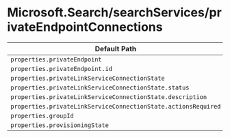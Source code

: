 # Microsoft.Search/searchServices/privateEndpointConnections

| Default Path | Alias |
|---|---|
| `properties.privateEndpoint` | `Microsoft.Search/searchServices/privateEndpointConnections/privateEndpoint` |
| `properties.privateEndpoint.id` | `Microsoft.Search/searchServices/privateEndpointConnections/privateEndpoint.id` |
| `properties.privateLinkServiceConnectionState` | `Microsoft.Search/searchServices/privateEndpointConnections/privateLinkServiceConnectionState` |
| `properties.privateLinkServiceConnectionState.status` | `Microsoft.Search/searchServices/privateEndpointConnections/privateLinkServiceConnectionState.status` |
| `properties.privateLinkServiceConnectionState.description` | `Microsoft.Search/searchServices/privateEndpointConnections/privateLinkServiceConnectionState.description` |
| `properties.privateLinkServiceConnectionState.actionsRequired` | `Microsoft.Search/searchServices/privateEndpointConnections/privateLinkServiceConnectionState.actionsRequired` |
| `properties.groupId` | `Microsoft.Search/searchServices/privateEndpointConnections/groupId` |
| `properties.provisioningState` | `Microsoft.Search/searchServices/privateEndpointConnections/provisioningState` |

